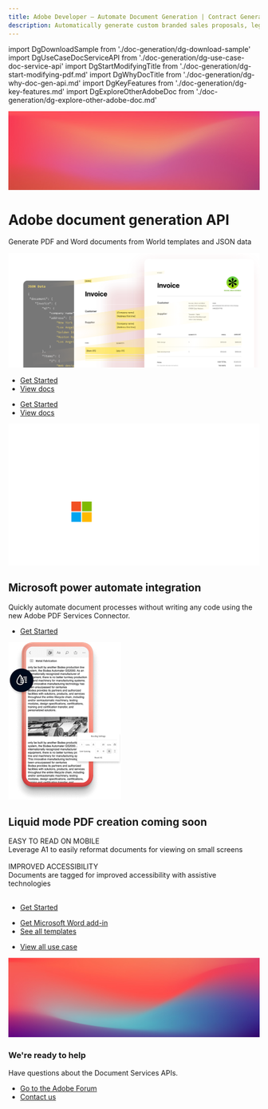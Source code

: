 ```yaml
---
title: Adobe Developer — Automate Document Generation | Contract Generation | Adobe
description: Automatically generate custom branded sales proposals, legal contracts, and invoices from Word templates and your dynamic data. Learn more today.
---
```


import DgDownloadSample from './doc-generation/dg-download-sample'
import DgUseCaseDocServiceAPI from './doc-generation/dg-use-case-doc-service-api'
import DgStartModifyingTitle from './doc-generation/dg-start-modifying-pdf.md'
import DgWhyDocTitle from './doc-generation/dg-why-doc-gen-api.md'
import DgKeyFeatures from './doc-generation/dg-key-features.md'
import DgExploreOtherAdobeDoc from './doc-generation/dg-explore-other-adobe-doc.md'

<Hero slots="image, heading, text, assets, buttons" customLayout variant="fullwidth" background="rgb(250, 105, 85)" className="homeHeroAssetImg"/>

![](images/bg-hero-doc-gen.jpeg)

# Adobe document generation API

Generate PDF and Word documents from World templates and JSON data

![](images/doc-gen-hero-desktop@2x.png)

- [Get Started](https://www.adobe.com/go/pdfEmbedAPI_demo) 
- [View docs](https://www.adobe.com/go/dcsdk_APIdocs)


<!-- Why Document Generation API -->

<WrapperComponent slots="content" repeat="1" theme="lightest"/>
<DgWhyDocTitle/>

<TextBlock slots="buttons" isCentered theme="lightest padding-top-zero why-doc-get-started-btn"/>

- [Get Started](https://www.adobe.com/go/pdfEmbedAPI_demo) 
- [View docs](https://www.adobe.com/go/dcsdk_APIdocs)

<!-- Key Features of Adobe Document Generation API -->
<WrapperComponent slots="content" repeat="1" theme="light"/>
<DgKeyFeatures/>

<!-- Carousel -->
<Carousel slots="image, heading, text1, buttons" repeat="2"  theme="dark" enableNavigation slideTheme='dark' imageStyle=" margin:auto !important; max-height:350px !important;" className="carousel-padding-top-zero" navigationNext="white-swiper-button-next" navigationPre="white-swiper-button-prev" />

![adobe_ms_logo](images/adobe_ms_logo_2.png)

## Microsoft power automate integration

Quickly automate document processes without writing any code using the new Adobe PDF Services Connector.

- [Get Started](https://www.adobe.com/go/pdfEmbedAPI_demo)


<!-- ![](images/adobe_ms_logo_2.png) -->
![thumbnail](images/liquid-mode-mobile.png)

## Liquid mode PDF creation coming soon

EASY TO READ ON MOBILE<br/>
Leverage A1 to easily reformat documents for viewing on small screens<br/><br/>
IMPROVED ACCESSIBILITY<br/>
Documents are tagged for improved accessibility with assistive technologies<br/><br/>

- [Get Started](https://www.adobe.com/go/pdfEmbedAPI_demo)


<!-- Download Sample Templates and Data to Get Started -->

<WrapperComponent slots="content" repeat="1" theme="lightest"/>

<DgDownloadSample/>

<TextBlock slots="buttons" theme="lightest" isCentered className='blade-bottom-content ms-word-add-in-title'/>

- [Get Microsoft Word add-in](https://www.adobe.com/go/pdfEmbedAPI_demo)
- [See all templates](./doc-gen-api-template.md)

<!--  Start Modifying PDFs in a few Minutes -->
<WrapperComponent slots="content" theme="light"/>
<DgStartModifyingTitle/>


<!-- Use case for Document Services API -->
<WrapperComponent slots="content" repeat="1" theme="lightest"/>

<DgUseCaseDocServiceAPI/>

<TextBlock slots="buttons" theme="lightest" isCentered className="view-all-use-case-btn"/>

- [View all use case](https://www.adobe.com/go/pdfEmbedAPI_demo)

<!-- Explore other Adobe Document Cloud services -->

<WrapperComponent slots="content" repeat="1" theme="light"/>
<DgExploreOtherAdobeDoc/>

<!-- Summary Block -->
<SummaryBlock slots="image, heading, text, buttons" theme="lightest" background="white" />

![summary block bg img](images/bg-hero.jpeg)

### We're ready to help 

Have questions about the Document Services APIs.

- [Go to the Adobe Forum](/src/pages/gettingstarted.md)
- [Contact us](https://www.adobe.com/in/creativecloud/business/teams.html)
